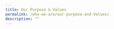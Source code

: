 ```yaml
---
title: Our Purpose & Values
permalink: /who-we-are/our-purpose-and-Values/
description: ""
---
```



